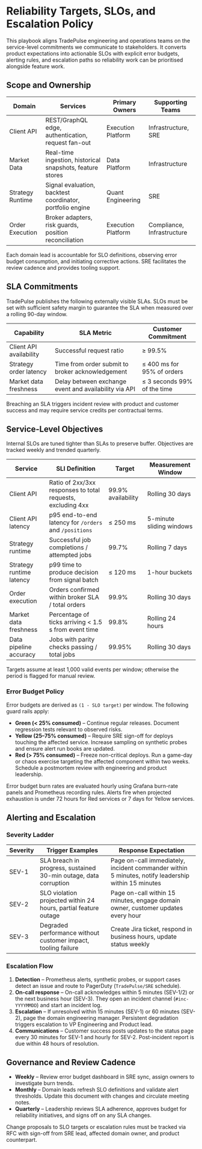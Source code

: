 # Reliability Targets, SLOs, and Escalation Policy

This playbook aligns TradePulse engineering and operations teams on the
service-level commitments we communicate to stakeholders. It converts product
expectations into actionable SLOs with explicit error budgets, alerting rules,
and escalation paths so reliability work can be prioritised alongside feature
work.

## Scope and Ownership

| Domain | Services | Primary Owners | Supporting Teams |
| ------ | -------- | -------------- | ---------------- |
| Client API | REST/GraphQL edge, authentication, request fan-out | Execution Platform | Infrastructure, SRE |
| Market Data | Real-time ingestion, historical snapshots, feature stores | Data Platform | Infrastructure |
| Strategy Runtime | Signal evaluation, backtest coordinator, portfolio engine | Quant Engineering | SRE |
| Order Execution | Broker adapters, risk guards, position reconciliation | Execution Platform | Compliance, Infrastructure |

Each domain lead is accountable for SLO definitions, observing error budget
consumption, and initiating corrective actions. SRE facilitates the review
cadence and provides tooling support.

## SLA Commitments

TradePulse publishes the following externally visible SLAs. SLOs must be set
with sufficient safety margin to guarantee the SLA when measured over a rolling
90-day window.

| Capability | SLA Metric | Customer Commitment |
| ---------- | ---------- | ------------------- |
| Client API availability | Successful request ratio | ≥ 99.5% | 
| Strategy order latency | Time from order submit to broker acknowledgement | ≤ 400 ms for 95% of orders |
| Market data freshness | Delay between exchange event and availability via API | ≤ 3 seconds 99% of the time |

Breaching an SLA triggers incident review with product and customer success and
may require service credits per contractual terms.

## Service-Level Objectives

Internal SLOs are tuned tighter than SLAs to preserve buffer. Objectives are
tracked weekly and trended quarterly.

| Service | SLI Definition | Target | Measurement Window |
| ------- | -------------- | ------ | ------------------ |
| Client API | Ratio of 2xx/3xx responses to total requests, excluding 4xx | 99.9% availability | Rolling 30 days |
| Client API latency | p95 end-to-end latency for `/orders` and `/positions` | ≤ 250 ms | 5-minute sliding windows |
| Strategy runtime | Successful job completions / attempted jobs | 99.7% | Rolling 7 days |
| Strategy runtime latency | p99 time to produce decision from signal batch | ≤ 120 ms | 1-hour buckets |
| Order execution | Orders confirmed within broker SLA / total orders | 99.9% | Rolling 30 days |
| Market data freshness | Percentage of ticks arriving < 1.5 s from event time | 99.8% | Rolling 24 hours |
| Data pipeline accuracy | Jobs with parity checks passing / total jobs | 99.95% | Rolling 30 days |

Targets assume at least 1,000 valid events per window; otherwise the period is
flagged for manual review.

### Error Budget Policy

Error budgets are derived as `(1 - SLO target)` per window. The following guard
rails apply:

- **Green (< 25% consumed)** – Continue regular releases. Document regression
  tests relevant to observed risks.
- **Yellow (25–75% consumed)** – Require SRE sign-off for deploys touching the
  affected service. Increase sampling on synthetic probes and ensure alert run
  books are updated.
- **Red (> 75% consumed)** – Freeze non-critical deploys. Run a game-day or
  chaos exercise targeting the affected component within two weeks. Schedule a
  postmortem review with engineering and product leadership.

Error budget burn rates are evaluated hourly using Grafana burn-rate panels and
Prometheus recording rules. Alerts fire when projected exhaustion is under 72
hours for Red services or 7 days for Yellow services.

## Alerting and Escalation

### Severity Ladder

| Severity | Trigger Examples | Response Expectation |
| -------- | ---------------- | -------------------- |
| SEV-1 | SLA breach in progress, sustained 30-min outage, data corruption | Page on-call immediately, incident commander within 5 minutes, notify leadership within 15 minutes |
| SEV-2 | SLO violation projected within 24 hours, partial feature outage | Page on-call within 15 minutes, engage domain owner, customer updates every hour |
| SEV-3 | Degraded performance without customer impact, tooling failure | Create Jira ticket, respond in business hours, update status weekly |

### Escalation Flow

1. **Detection** – Prometheus alerts, synthetic probes, or support cases detect
   an issue and route to PagerDuty (`TradePulse/SRE` schedule).
2. **On-call response** – On-call acknowledges within 5 minutes (SEV-1/2) or the
   next business hour (SEV-3). They open an incident channel (`#inc-YYYYMMDD`) and
   start an incident log.
3. **Escalation** – If unresolved within 15 minutes (SEV-1) or 60 minutes
   (SEV-2), page the domain engineering manager. Persistent degradation triggers
   escalation to VP Engineering and Product lead.
4. **Communications** – Customer success posts updates to the status page every
   30 minutes for SEV-1 and hourly for SEV-2. Post-incident report is due within
   48 hours of resolution.

## Governance and Review Cadence

- **Weekly** – Review error budget dashboard in SRE sync, assign owners to
  investigate burn trends.
- **Monthly** – Domain leads refresh SLO definitions and validate alert
  thresholds. Update this document with changes and circulate meeting notes.
- **Quarterly** – Leadership reviews SLA adherence, approves budget for
  reliability initiatives, and signs off on any SLA changes.

Change proposals to SLO targets or escalation rules must be tracked via RFC with
sign-off from SRE lead, affected domain owner, and product counterpart.
